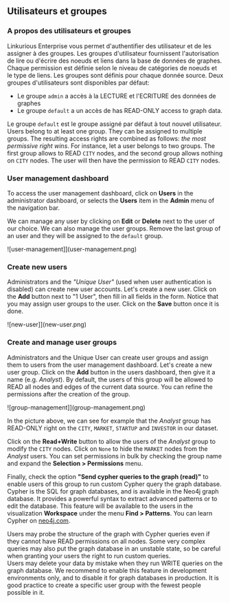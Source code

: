 ## Utilisateurs et groupes

### A propos des utilisateurs et groupes 

Linkurious Enterprise vous permet d'authentifier des utilisateur et de les assigner à des groupes. Les groupes d'utilisateur fournissent l'autorisation de lire ou d'écrire des noeuds et liens dans la base de données de graphes. Chaque permission est définie selon le niveau de catégories de noeuds et le type de liens. Les groupes sont définis pour chaque donnée source. Deux groupes d'utilisateurs sont disponibles par défaut:

*  Le groupe `admin` a accès à la LECTURE et l'ECRITURE des données de graphes
*  Le groupe  `default` a un accès de has READ-ONLY access to graph data.

Le groupe `default` est le groupe assigné par défaut à tout nouvel utilisateur. 
Users belong to at least one group. They can be assigned to multiple groups. The resulting access rights are combined as follows: *the most permissive right wins*. For instance, let a user belongs to two groups. The first group allows to READ `CITY` nodes, and the second group allows nothing on `CITY` nodes. The user will then have the permission to READ `CITY` nodes.

### User management dashboard

To access the user management dashboard, click on **Users** in the administrator dashboard, or selects the **Users** item in the **Admin** menu of the navigation bar. 

We can manage any user by clicking on **Edit** or **Delete** next to the user of our choice. We can also manage the user groups. Remove the last group of an user and they will be assigned to the `default` group.

![user-management]](user-management.png)

### Create new users

Administrators and the *"Unique User"* (used when user authentication is disabled) can create new user accounts. Let's create a new user. Click on the **Add** button next to "1 User", then fill in all fields in the form. Notice that you may assign user groups to the user. Click on the **Save** button once it is done.

![new-user]](new-user.png)

### Create and manage user groups

Administrators and the Unique User can create user groups and assign them to users from the user management dashboard. Let's create a new user group. Click on the **Add** button in the users dashboard, then give it a name (e.g. *Analyst*). By default, the users of this group will be allowed to READ all nodes and edges of the current data source. You can refine the permissions after the creation of the group.

![group-management]](group-management.png)

In the picture above, we can see for example that the *Analyst* group has READ-ONLY right on the `CITY`, `MARKET`, `STARTUP` and `INVESTOR` in our dataset.

Click on  the **Read+Write** button to allow the users of the *Analyst* group to modify the `CITY` nodes. Click on `None` to hide the `MARKET` nodes from the *Analyst* users. You can set permissions in bulk by checking the group name and expand the **Selection > Permissions** menu.

Finally, check the option **"Send cypher queries to the graph (read)"** to enable users of this group to run custom Cypher query the graph database. Cypher is the SQL for graph databases, and is available in the Neo4j graph database. It provides a powerful syntax to extract advanced patterns or to edit the database. This feature will be available to the users in the visualization **Workspace** under the menu **Find > Patterns**. You can learn Cypher on [neo4j.com](http://neo4j.com/developer/cypher-query-language/).

<div class="alert alert-warning">
  Users may probe the structure of the graph with Cypher queries even if they cannot have READ permissions on all nodes. Some very complex queries may also put the graph database in an unstable state, so be careful when granting your users the right to run custom queries.
</div>

<div class="alert alert-danger">
  Users may delete your data by mistake when they run WRITE queries on the graph database. We recommend to enable this feature in development environments only, and to disable it for graph databases in production. It is good practice to create a specific user group with the fewest people possible in it.
</div>
